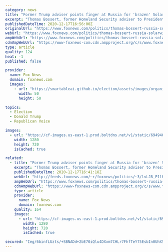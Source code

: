 ```yaml
---
category: news
title: "Former Trump adviser points finger at Russia for 'brazen' SolarWinds hack, calls for response"
excerpt: "Thomas Bossert, former Homeland Security adviser to President Trump, in a Wednesday op-ed said there is evidence that Russia is to blame for what he called a \"brazen\" cyberattack on software company SolarWinds through cybersecurity company FireEye."
publishedDateTime: 2020-12-17T16:56:00Z
originalUrl: "https://www.foxnews.com/politics/thomas-bossert-russia-solarwinds-hack"
webUrl: "https://www.foxnews.com/politics/thomas-bossert-russia-solarwinds-hack"
ampWebUrl: "https://www.foxnews.com/politics/thomas-bossert-russia-solarwinds-hack.amp"
cdnAmpWebUrl: "https://www-foxnews-com.cdn.ampproject.org/c/s/www.foxnews.com/politics/thomas-bossert-russia-solarwinds-hack.amp"
type: article
quality: 124
heat: -1
published: false

provider:
  name: Fox News
  domain: foxnews.com
  images:
    - url: "https://smartableai.github.io/election/assets/images/organizations/foxnews.com-50x50.jpg"
      width: 50
      height: 50

topics:
  - Election
  - Donald Trump
  - Republican Voice

images:
  - url: "https://cf-images.us-east-1.prod.boltdns.net/v1/static/694940094001/1bf403b4-1c48-466e-a25d-2682f1d7ab92/c089fbf7-6a94-4419-b442-8b6f92c8c3f7/1280x720/match/image.jpg"
    width: 1280
    height: 720
    isCached: true

related:
  - title: "Former Trump adviser points finger at Russia for 'brazen' SolarWinds hack, calls for response"
    excerpt: "Thomas Bossert, former Homeland Security adviser to President Trump, in a Wednesday op-ed said there is evidence that Russia is to blame for what he called a \"brazen\" cyberattack on software company SolarWinds through cybersecurity company FireEye."
    publishedDateTime: 2020-12-17T16:41:18Z
    webUrl: "http://feeds.foxnews.com/~r/foxnews/politics/~3/lvLJ8_P1lhE/thomas-bossert-russia-solarwinds-hack"
    ampWebUrl: "https://www.foxnews.com/politics/thomas-bossert-russia-solarwinds-hack.amp"
    cdnAmpWebUrl: "https://www-foxnews-com.cdn.ampproject.org/c/s/www.foxnews.com/politics/thomas-bossert-russia-solarwinds-hack.amp"
    type: article
    provider:
      name: Fox News
      domain: foxnews.com
    quality: 164
    images:
      - url: "https://cf-images.us-east-1.prod.boltdns.net/v1/static/694940094001/1bf403b4-1c48-466e-a25d-2682f1d7ab92/c089fbf7-6a94-4419-b442-8b6f92c8c3f7/1280x720/match/image.jpg"
        width: 1280
        height: 720
        isCached: true

secured: "Ieg/6binfLUzts/+SBNADd+2bE70iQlu4DXxm7CHLr7FhfTeY75EsbIn0UhX5I3K7JSi0MSiiBnRMdl1s65r/+tHKbCMRRpGf4a8kK/m4xyth1Gk4j2u8mhn5BICP0qo71NDyHoCK04lcEG53vEVA+KeiKW6LilWpLKy5B8kpyYYWQ0Tk5TpOBCuabHwcoe0kp9OP1GqOoGFatHHB//9w8S6qMujBoJVeFoGrYApBhtffn8E1bSoDEypdrjNr+9SvKBraYWGIae5T4TfnIRlwZ9ZqlUO2wl7ReON6UD/xCEVATYMwskxz2HZNZmGOnswol2iHHdNe14pGLtOYdZFugsOm3ZIEWmyWMe5JZmhc+s=;6tmHeHHeU+HjtFmHwW3fCA=="
---
```


